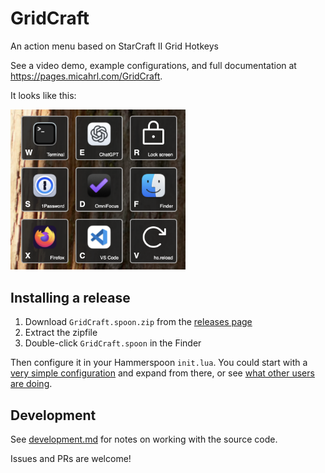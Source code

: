 # GridCraft

An action menu based on StarCraft II Grid Hotkeys

See a video demo, example configurations, and full documentation at <https://pages.micahrl.com/GridCraft>.

It looks like this:

<img src="./site/static/screenshot.png" alt="Screenshot of GridCraft in action" style="max-width: 20em;" />

## Installing a release

1. Download `GridCraft.spoon.zip` from the [releases page](https://github.com/mrled/GridCraft/releases)
2. Extract the zipfile
3. Double-click `GridCraft.spoon` in the Finder

Then configure it in your Hammerspoon `init.lua`.
You could start with a [very simple configuration](https://pages.micahrl.com/GridCraft/docs/examples/simple-2x2/)
and expand from there,
or see [what other users are doing](https://pages.micahrl.com/GridCraft/docs/examples/in-the-wild/).

## Development

See [development.md](./development.md) for notes on working with the source code.

Issues and PRs are welcome!
